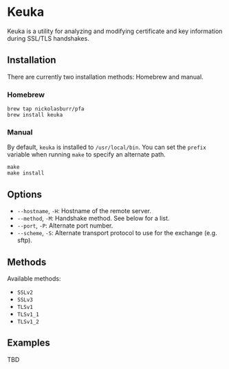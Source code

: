 # Keuka

Keuka is a utility for analyzing and modifying certificate and key information during SSL/TLS handshakes.

## Installation

There are currently two installation methods: Homebrew and manual.

### Homebrew

```shell
brew tap nickolasburr/pfa
brew install keuka
```

### Manual

By default, `keuka` is installed to `/usr/local/bin`. You can set the `prefix` variable when running `make` to specify an alternate path.

```shell
make
make install
```

## Options

+ `--hostname`, `-H`: Hostname of the remote server.
+ `--method`, `-M`: Handshake method. See below for a list.
+ `--port`, `-P`: Alternate port number.
+ `--scheme`, `-S`: Alternate transport protocol to use for the exchange (e.g. sftp).

## Methods

Available methods:

+ `SSLv2`
+ `SSLv3`
+ `TLSv1`
+ `TLSv1_1`
+ `TLSv1_2`

## Examples

TBD
